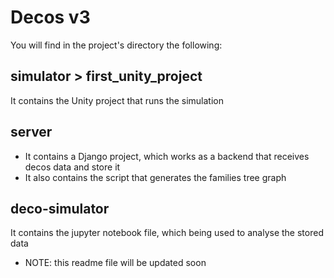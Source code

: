# Decos v3

You will find in the project's directory the following:

## simulator > first_unity_project

It contains the Unity project that runs the simulation

## server

- It contains a Django project, which works as a backend that receives decos data and store it
- It also contains the script that generates the families tree graph

## deco-simulator

It contains the jupyter notebook file, which being used to analyse the stored data

- NOTE: this readme file will be updated soon
